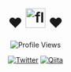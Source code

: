 <div align="center">

# ❤️ <img src="https://www.vectorlogo.zone/logos/flutterio/flutterio-icon.svg" alt="flutter" width="40" height="40"/> ❤️

![Profile Views](https://komarev.com/ghpvc/?username=oryo-developer&color=grey&style=for-the-badge)

[![Twitter](https://img.shields.io/badge/Twitter-1DA1F2?style=for-the-badge&logo=twitter&logoColor=white)](https://twitter.com/oryo_developer)
[![Qiita](https://img.shields.io/badge/Qiita-55C500?style=for-the-badge&logo=qiita&logoColor=white)](https://qiita.com/oryo-developer)

</div>

